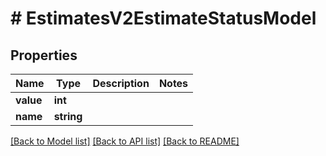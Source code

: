 # # EstimatesV2EstimateStatusModel

## Properties

Name | Type | Description | Notes
------------ | ------------- | ------------- | -------------
**value** | **int** |  |
**name** | **string** |  |

[[Back to Model list]](../../README.md#models) [[Back to API list]](../../README.md#endpoints) [[Back to README]](../../README.md)
